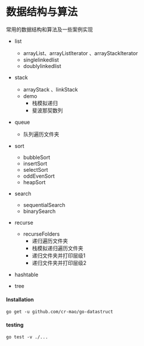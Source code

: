 # 数据结构与算法
常用的数据结构和算法及一些案例实现
 
  - list
    - arrayList、arrayListIterator 、arrayStackIterator
    - singlelinkedlist
    - doublylinkedlist
  - stack
    - arrayStack 、linkStack
    - demo
        -   栈模拟递归
        -   斐波那契数列
  - queue
    - 队列遍历文件夹
  - sort 
    - bubbleSort
    - insertSort
    - selectSort
    - oddEvenSort
    - heapSort
  - search
    - sequentialSearch
    - binarySearch
  - recurse
    - recurseFolders
        - 递归遍历文件夹
        - 栈模拟递归遍历文件夹
        - 递归文件夹并打印层级1
        - 递归文件夹并打印层级2
        
  - hashtable
  - tree
    
        
#### Installation  

```shell
go get -u github.com/cr-mao/go-datastruct
```
  
 #### testing 
   ```shell
go test -v ./...
```